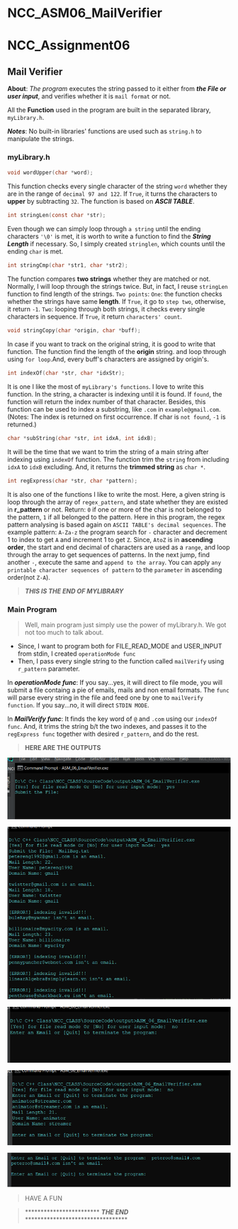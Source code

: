 # NCC_ASM06_MailVerifier

# NCC_Assignment06
## Mail Verifier
**About**: *The program* executes the string passed to it either from **_the File or user input_**, and verifies whether it is `mail format` or not.

All the **Function** used in the program are built in the separated library, `myLibrary.h`. 

***Notes***: No built-in libraries' functions are used such as `string.h` to manipulate the strings.

### myLibrary.h
```c
void wordUpper(char *word);
```
This function checks every single character of the string `word` whether they are in the range of `decimal 97 and 122`.
If `True`, it turns the characters to **upper** by subtracting `32`.
The function is based on ***ASCII TABLE***.
```c
int stringLen(const char *str);
```
Even though we can simply loop through `a string` until the ending characters `'\0'` is met,
it is worth to write a function to find the ***String Length*** if necessary.
So, I simply created `stringlen`, which counts until the ending `char` is met.
```c
int stringCmp(char *str1, char *str2);
```
The function compares **two strings** whether they are matched or not.
Normally, I will loop through the strings twice. But, in fact, I reuse `stringLen` function to find length of the strings.
`Two points`: `One`: the function checks whether the strings have same **length**.
If `True`, it go to `step two`, otherwise, it return `-1`.
`Two`: looping through both strings, it checks every single characters in sequence.
If `True`, it return `characters' count`.
```c
void stringCopy(char *origin, char *buff);
```
In case if you want to track on the original string, it is good to write that function.
The function find the length of the **origin** string. and loop through using `for loop`.And,
every buff's characters are assigned by origin's.
```c
int indexOf(char *str, char *idxStr);
```
It is one I like the most of `myLibrary's functions`. 
I love to write this function. In the string, a character is indexing until it is found.
If `found`, the function will return the index number of that character.
Besides, this function can be used to index a substring, like `.com` in `example@gmail.com`.
(Notes: The index is returned on first occurrence. If char is `not found`,
`-1` is returned.)
```c
char *subString(char *str, int idxA, int idxB);
```
It will be the time that we want to trim the string of a main string after indexing using `indexOf` function.
The function trim the `string` from including `idxA` to `idxB` excluding.
And, it returns the **trimmed string** as `char *`.
```c
int regExpress(char *str, char *pattern);
```
It is also one of the functions I like to write the most. Here, a given string
is loop through the array of `regex_pattern`, and state whether they are existed
in **r_pattern** or not. Return: `0` if one or more of the char is not belonged to the pattern, `1`
if all belonged to the pattern.
Here in this program, the regex pattern analysing is based again on `ASCII TABLE's decimal sequences`.
The example pattern: `A-Za-z` the program search for `-` character and decrement 1 to index to get `A` and increment 1
to get `Z`. Since, `AtoZ` is in **ascending order**, the start and end decimal of characters
are used as a `range`, and loop through the array to get sequences of patterns.
In the next jump, find another `-`, execute the same and `append to the array`.
You can apply `any printable character sequences of pattern` to the `parameter` in ascending order(not `Z-A`).
> **_THIS IS THE END OF MYLIBRARY_**

### Main Program
> Well, main program just simply use the power of myLibrary.h.
> We got not too much to talk about.

* Since, I want to program both for FILE_READ_MODE and USER_INPUT from stdin, I created ``operationMode func``
* Then, I pass every single string to the function called ``mailVerify`` using `r_pattern` parameter.

In ***operationMode func***:
If you say...yes, it will direct to file mode, you will submit a file containg a pie of
emails, mails and non email formats.
The `func` will parse every string in the file and feed one by one to `mailVerify function`.
If you say...no, it will direct `STDIN MODE`.

In ***MailVerify func***:
It finds the key word of `@` and `.com` using our `indexOf func`.
And, it trims the string b/t the two indexes, and passes it to the  
`regExpress func` together with desired `r_pattern`, and do the rest.

>**HERE ARE THE OUTPUTS**

![img1](images/Capture1.PNG)

![img2](images/Capture2.PNG)

![img3](images/Capture3.PNG)

![img4](images/Capture4.PNG)

![img5](images/Capture5.PNG)

> HAVE A FUN 

> ************************ **_THE END_** *********************************

